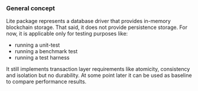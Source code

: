 ### General concept
Lite package represents a database driver that provides in-memory blockchain storage. That said, it does not provide persistence storage. For now, it is applicable only for testing purposes like:

- running a unit-test
- running a benchmark test
- running a test harness

It still implements transaction layer requirements like atomicity, consistency and isolation but no durability. At some point later it can be used as baseline to compare performance results.


